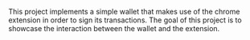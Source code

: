 This project implements a simple wallet that makes use of the chrome extension in order to sign its transactions. The goal of this project is to showcase the interaction between the wallet and the extension.